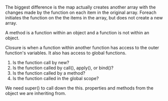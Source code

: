 The biggest difference is the map actually creates another array with the changes made by the function on each item in the original array. Foreach initiates the function on the the items in the array, but does not create a new array.

A method is a function within an object and a function is not within an object.

Closure is when a function within another function has access to the outer function's variables. It also has access to global functions.

1. Is the function call by new?
2. Is the function called by call(), apply(), or bind()?
3. Is the function called by a method?
4. Is the function called in the global scope? 

We need super() to call down the this. properties and methods from the object we are inheriting from.
